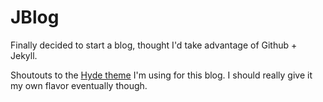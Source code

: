 JBlog
=====

Finally decided to start a blog, thought I'd take advantage of Github + Jekyll.

Shoutouts to the [Hyde theme](https://github.com/poole/hyde) I'm using for this blog. I should really give it my own flavor eventually though.

